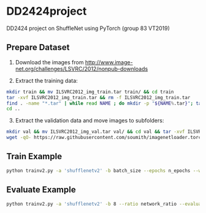 # DD2424project
DD2424 project on ShuffleNet using PyTorch (group 83 VT2019)

## Prepare Dataset
1. Download the images from http://www.image-net.org/challenges/LSVRC/2012/nonpub-downloads

2. Extract the training data:
  ```bash
  mkdir train && mv ILSVRC2012_img_train.tar train/ && cd train
  tar -xvf ILSVRC2012_img_train.tar && rm -f ILSVRC2012_img_train.tar
  find . -name "*.tar" | while read NAME ; do mkdir -p "${NAME%.tar}"; tar -xvf "${NAME}" -C "${NAME%.tar}"; rm -f "${NAME}"; done
  cd ..
  ```

3. Extract the validation data and move images to subfolders:
  ```bash
  mkdir val && mv ILSVRC2012_img_val.tar val/ && cd val && tar -xvf ILSVRC2012_img_val.tar
  wget -qO- https://raw.githubusercontent.com/soumith/imagenetloader.torch/master/valprep.sh | bash
  ```

## Train Example
  ```bash
  python trainv2.py -a 'shufflenetv2' -b batch_size --epochs n_epochs --wd 4e-5 --lr 0.1 --ratio network_ratio /folder/to/imagenet/
  ```

## Evaluate Example
  ```bash
  python trainv2.py -a 'shufflenetv2' -b 8 --ratio network_ratio --evaluate 'path to model' /folder/to/imagenet/
  ```
